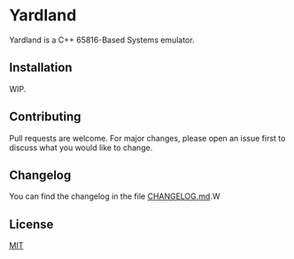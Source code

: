 # Yardland

Yardland is a C++ 65816-Based Systems emulator.

## Installation

WIP.

## Contributing

Pull requests are welcome. For major changes, please open an issue first to discuss what you would like to change.

## Changelog

You can find the changelog in the file [CHANGELOG.md](https://github.com/EliotVonEcklie/libyardland/blob/main/CHANGELOG.md).W

## License

[MIT](https://choosealicense.com/licenses/mit/)
